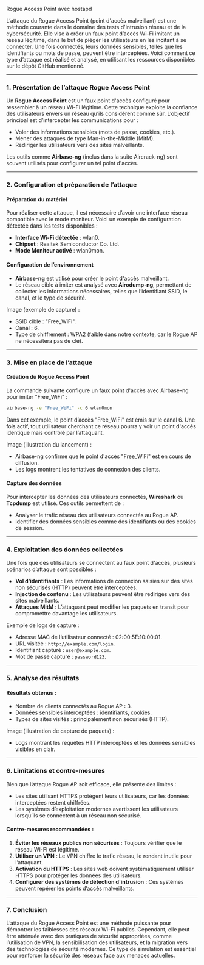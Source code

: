 Rogue Access Point avec hostapd

L’attaque du Rogue Access Point (point d'accès malveillant) est une méthode courante dans le domaine des tests d'intrusion réseau et de la cybersécurité. Elle vise à créer un faux point d’accès Wi-Fi imitant un réseau légitime, dans le but de piéger les utilisateurs en les incitant à se connecter. Une fois connectés, leurs données sensibles, telles que les identifiants ou mots de passe, peuvent être interceptées. Voici comment ce type d’attaque est réalisé et analysé, en utilisant les ressources disponibles sur le dépôt GitHub mentionné.

---

### 1. **Présentation de l’attaque Rogue Access Point**
Un **Rogue Access Point** est un faux point d'accès configuré pour ressembler à un réseau Wi-Fi légitime. Cette technique exploite la confiance des utilisateurs envers un réseau qu’ils considèrent comme sûr. L’objectif principal est d’intercepter les communications pour :
- Voler des informations sensibles (mots de passe, cookies, etc.).
- Mener des attaques de type Man-in-the-Middle (MitM).
- Rediriger les utilisateurs vers des sites malveillants.

Les outils comme **Airbase-ng** (inclus dans la suite Aircrack-ng) sont souvent utilisés pour configurer un tel point d'accès.

---

### 2. **Configuration et préparation de l’attaque**
#### Préparation du matériel
Pour réaliser cette attaque, il est nécessaire d’avoir une interface réseau compatible avec le mode moniteur. Voici un exemple de configuration détectée dans les tests disponibles :
- **Interface Wi-Fi détectée** : wlan0.
- **Chipset** : Realtek Semiconductor Co. Ltd.
- **Mode Moniteur activé** : wlan0mon.

#### Configuration de l’environnement
- **Airbase-ng** est utilisé pour créer le point d'accès malveillant.
- Le réseau cible à imiter est analysé avec **Airodump-ng**, permettant de collecter les informations nécessaires, telles que l’identifiant SSID, le canal, et le type de sécurité.

Image (exemple de capture) :
- SSID cible : "Free_WiFi".
- Canal : 6.
- Type de chiffrement : WPA2 (faible dans notre contexte, car le Rogue AP ne nécessitera pas de clé).

---

### 3. **Mise en place de l’attaque**
#### Création du Rogue Access Point
La commande suivante configure un faux point d'accès avec Airbase-ng pour imiter "Free_WiFi" :
```bash
airbase-ng -e "Free_WiFi" -c 6 wlan0mon
```
Dans cet exemple, le point d’accès "Free_WiFi" est émis sur le canal 6. Une fois actif, tout utilisateur cherchant ce réseau pourra y voir un point d'accès identique mais contrôlé par l’attaquant.

Image (illustration du lancement) :
- Airbase-ng confirme que le point d'accès "Free_WiFi" est en cours de diffusion.
- Les logs montrent les tentatives de connexion des clients.

#### Capture des données
Pour intercepter les données des utilisateurs connectés, **Wireshark** ou **Tcpdump** est utilisé. Ces outils permettent de :
- Analyser le trafic réseau des utilisateurs connectés au Rogue AP.
- Identifier des données sensibles comme des identifiants ou des cookies de session.

---

### 4. **Exploitation des données collectées**
Une fois que des utilisateurs se connectent au faux point d'accès, plusieurs scénarios d’attaque sont possibles :
- **Vol d’identifiants** : Les informations de connexion saisies sur des sites non sécurisés (HTTP) peuvent être interceptées.
- **Injection de contenu** : Les utilisateurs peuvent être redirigés vers des sites malveillants.
- **Attaques MitM** : L’attaquant peut modifier les paquets en transit pour compromettre davantage les utilisateurs.

Exemple de logs de capture :
- Adresse MAC de l’utilisateur connecté : 02:00:5E:10:00:01.
- URL visitée : `http://example.com/login`.
- Identifiant capturé : `user@example.com`.
- Mot de passe capturé : `password123`.

---

### 5. **Analyse des résultats**
#### Résultats obtenus :
- Nombre de clients connectés au Rogue AP : 3.
- Données sensibles interceptées : identifiants, cookies.
- Types de sites visités : principalement non sécurisés (HTTP).

Image (illustration de capture de paquets) :
- Logs montrant les requêtes HTTP interceptées et les données sensibles visibles en clair.

---

### 6. **Limitations et contre-mesures**
Bien que l’attaque Rogue AP soit efficace, elle présente des limites :
- Les sites utilisant HTTPS protègent leurs utilisateurs, car les données interceptées restent chiffrées.
- Les systèmes d’exploitation modernes avertissent les utilisateurs lorsqu’ils se connectent à un réseau non sécurisé.

#### Contre-mesures recommandées :
1. **Éviter les réseaux publics non sécurisés** : Toujours vérifier que le réseau Wi-Fi est légitime.
2. **Utiliser un VPN** : Le VPN chiffre le trafic réseau, le rendant inutile pour l’attaquant.
3. **Activation du HTTPS** : Les sites web doivent systématiquement utiliser HTTPS pour protéger les données des utilisateurs.
4. **Configurer des systèmes de détection d'intrusion** : Ces systèmes peuvent repérer les points d’accès malveillants.

---

### 7. **Conclusion**
L’attaque du Rogue Access Point est une méthode puissante pour démontrer les faiblesses des réseaux Wi-Fi publics. Cependant, elle peut être atténuée avec des pratiques de sécurité appropriées, comme l’utilisation de VPN, la sensibilisation des utilisateurs, et la migration vers des technologies de sécurité modernes. Ce type de simulation est essentiel pour renforcer la sécurité des réseaux face aux menaces actuelles.
